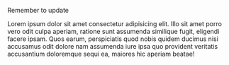 Remember to update

  Lorem ipsum dolor sit amet consectetur adipisicing elit. Illo sit amet porro vero odit culpa aperiam, ratione sunt assumenda similique fugit, eligendi facere ipsam. Quos earum, perspiciatis quod nobis quidem ducimus nisi accusamus odit dolore nam assumenda iure ipsa quo provident veritatis accusantium doloremque sequi ea, maiores hic aperiam beatae!

